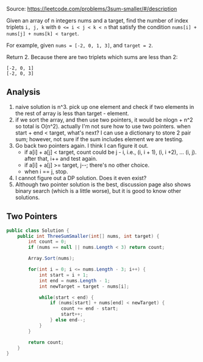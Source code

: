 Source: https://leetcode.com/problems/3sum-smaller/#/description

Given an array of n integers nums and a target, find the number of index triplets `i, j, k` with `0 <= i < j < k < n` 
that satisfy the condition `nums[i] + nums[j] + nums[k] < target`.

For example, given `nums = [-2, 0, 1, 3]`, and `target = 2`.

Return 2. Because there are two triplets which sums are less than 2:
```
[-2, 0, 1]
[-2, 0, 3]
```

## Analysis
1. naive solution is n^3. pick up one element and check if two elements in the rest of array is less than target - element.
2. if we sort the array, and then use two pointers, it would be nlogn + n^2 so total is O(n^2).
    actually I'm not sure how to use two pointers. when start + end < target, what's next?
    I can use a dictionary to store 2 pair sum; however, not sure if the sum includes element we are testing.
3. Go back two pointers again. I think I can figure it out.
    * if a[i] + a[j] < target, count could be j - i, i.e., (i, i + 1), (i, i +2), ... (i, j).
        after that, i++ and test again.
    * if a[i] + a[j] >= target, j--; there's no other choice. 
    * when i == j, stop.
4. I cannot figure out a DP solution. Does it even exist?
5. Although two pointer solution is the best, discussion page also shows binary search (which is a little worse), but it is good to know other solutions.

## Two Pointers
``` C#
public class Solution {
    public int ThreeSumSmaller(int[] nums, int target) {
        int count = 0;
        if (nums == null || nums.Length < 3) return count;

        Array.Sort(nums);

        for(int i = 0; i <= nums.Length - 3; i++) {
            int start = i + 1;
            int end = nums.Length - 1;
            int newTarget = target - nums[i];

            while(start < end) {
                if (nums[start] + nums[end] < newTarget) {
                    count += end - start;
                    start++;
                } else end--;
            }
        }

        return count;
    }
}
```
